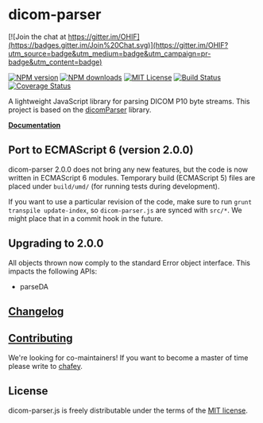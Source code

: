 # dicom-parser


[![Join the chat at https://gitter.im/OHIF](https://badges.gitter.im/Join%20Chat.svg)](https://gitter.im/OHIF?utm_source=badge&utm_medium=badge&utm_campaign=pr-badge&utm_content=badge)

[![NPM version][npm-version-image]][npm-url] [![NPM downloads][npm-downloads-image]][npm-url] [![MIT License][license-image]][license-url] [![Build Status][travis-image]][travis-url]
[![Coverage Status](https://coveralls.io/repos/github/OHIF/dicom-parser/badge.svg?branch=develop)](https://coveralls.io/github/OHIF/dicom-parser?branch=develop)

A lightweight JavaScript library for parsing DICOM P10 byte streams.  This project is based on the
[dicomParser](https://github.com/chafey/dicomParser) library.

**[Documentation](https://github.com/chafey/dicomParser/docs/index.md)**


## Port to ECMAScript 6 (version 2.0.0)

dicom-parser 2.0.0 does not bring any new features, but the code is now written in
ECMAScript 6 modules.  Temporary build (ECMAScript 5) files are placed under
`build/umd/` (for running tests during development).

If you want to use a particular revision of the code, make sure to run
`grunt transpile update-index`, so `dicom-parser.js` are synced
with `src/*`. We might place that in a commit hook in the future.

## Upgrading to 2.0.0

All objects thrown now comply to the standard Error object interface.  This impacts the following APIs:

 * parseDA

## [Changelog](https://github.com/OHIF/dicom-parser/blob/develop/CHANGELOG.md)

## [Contributing](https://github.com/OHIF/dicom-parser/blob/develop/CONTRIBUTING.md)

We're looking for co-maintainers! If you want to become a master of time please
write to [chafey](https://github.com/chafey).

## License

dicom-parser.js is freely distributable under the terms of the [MIT license](https://github.com/OHIF/dicom-parser/blob/develop/LICENSE).

[license-image]: http://img.shields.io/badge/license-MIT-blue.svg?style=flat
[license-url]: LICENSE

[npm-url]: https://npmjs.org/package/dicom-parser
[npm-version-image]: http://img.shields.io/npm/v/dicom-parser.svg?style=flat
[npm-downloads-image]: http://img.shields.io/npm/dm/dicom-parser.svg?style=flat

[travis-url]: http://travis-ci.org/OHIF/dicom-parser
[travis-image]: http://img.shields.io/travis/OHIF/dicom-parser/develop.svg?style=flat
